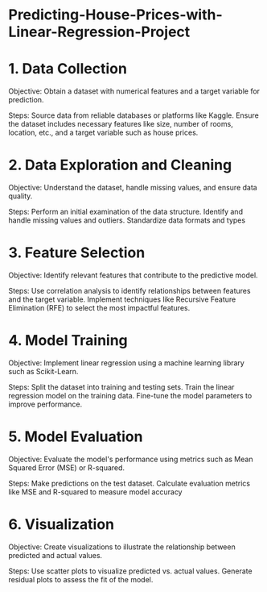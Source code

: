 # Predicting-House-Prices-with-Linear-Regression-Project

# 1. Data Collection
 Objective: Obtain a dataset with numerical features and a target variable for prediction.

  Steps:
  Source data from reliable databases or platforms like Kaggle.
  Ensure the dataset includes necessary features like size, number of rooms, location, etc., and a target variable such as house prices.

# 2. Data Exploration and Cleaning
  Objective: Understand the dataset, handle missing values, and ensure data quality.

  Steps:
  Perform an initial examination of the data structure.
  Identify and handle missing values and outliers.
  Standardize data formats and types

# 3. Feature Selection
  Objective: Identify relevant features that contribute to the predictive model.

  Steps:
  Use correlation analysis to identify relationships between features and the target variable.
  Implement techniques like Recursive Feature Elimination (RFE) to select the most impactful features.

# 4. Model Training
  Objective: Implement linear regression using a machine learning library such as Scikit-Learn.

  Steps:
  Split the dataset into training and testing sets.
  Train the linear regression model on the training data.
  Fine-tune the model parameters to improve performance.

# 5. Model Evaluation
  Objective: Evaluate the model's performance using metrics such as Mean Squared Error (MSE) or R-squared.

  Steps:
  Make predictions on the test dataset.
  Calculate evaluation metrics like MSE and R-squared to measure model accuracy

# 6. Visualization
  Objective: Create visualizations to illustrate the relationship between predicted and actual values.

  Steps:
  Use scatter plots to visualize predicted vs. actual values.
  Generate residual plots to assess the fit of the model.



